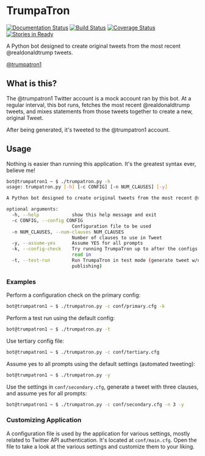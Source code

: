 # TrumpaTron
[![Documentation Status](https://readthedocs.org/projects/trumpatron/badge/?version=latest)](http://trumpatron.readthedocs.io/en/latest/?badge=latest) [![Build Status](https://travis-ci.org/magneticstain/TrumpaTron.svg?branch=master)](https://travis-ci.org/magneticstain/TrumpaTron) [![Coverage Status](https://coveralls.io/repos/github/magneticstain/TrumpaTron/badge.svg)](https://coveralls.io/github/magneticstain/TrumpaTron) [![Stories in Ready](https://badge.waffle.io/magneticstain/TrumpaTron.svg?label=ready&title=Ready)](http://waffle.io/magneticstain/TrumpaTron)

A Python bot designed to create original tweets from the most recent @realdonaldtrump tweets.

[@trumpatron1](https://twitter.com/trumpatron1)

## What is this?
The @trumpatron1 Twitter account is a mock account ran by this bot. At a regular interval, this bot runs, fetches 
the most recent @realdonaldtrump tweets, and mixes statements from those tweets together to create a new, original Tweet.

After being generated, it's tweeted to the @trumpatron1 account.

## Usage
Nothing is easier than running this application.  It's the greatest syntax ever, believe me!
```bash
bot@trumpatron1 ~ $ ./trumpatron.py -h
usage: trumpatron.py [-h] [-c CONFIG] [-n NUM_CLAUSES] [-y]

A Python bot designed to create original tweets from the most recent @realdonaldtrump tweets.

optional arguments:
  -h, --help            show this help message and exit
  -c CONFIG, --config CONFIG
                        Configuration file to be used
  -n NUM_CLAUSES, --num-clauses NUM_CLAUSES
                        Number of clauses to use in Tweet
  -y, --assume-yes      Assume YES for all prompts
  -k, --config-check    Try running TrumpaTron up to after the configs are
                        read in
  -t, --test-run        Run TrumpaTron in test mode (generate tweet w/o
                        publishing)

``` 

### Examples
Perform a configuration check on the primary config:
```bash
bot@trumpatron1 ~ $ ./trumpatron.py -c conf/primary.cfg -k
```

Perform a test run using the default config:
```bash
bot@trumpatron1 ~ $ ./trumpatron.py -t
```

Use tertiary config file:
```bash
bot@trumpatron1 ~ $ ./trumpatron.py -c conf/tertiary.cfg
```

Assume yes to all prompts using the default settings (automated tweeting):
```bash
bot@trumpatron1 ~ $ ./trumpatron.py -y
```

Use the settings in `conf/secondary.cfg`, generate a tweet with three clauses, and assume yes for all prompts:
```bash
bot@trumpatron1 ~ $ ./trumpatron.py -c conf/secondary.cfg -n 3 -y
```

### Customizing Application
A configuration file is used by the application for various settings, mostly related to Twitter API authentication.
It's located at `conf/main.cfg`. Open the file to take a look at the various settings and customize them to your liking.